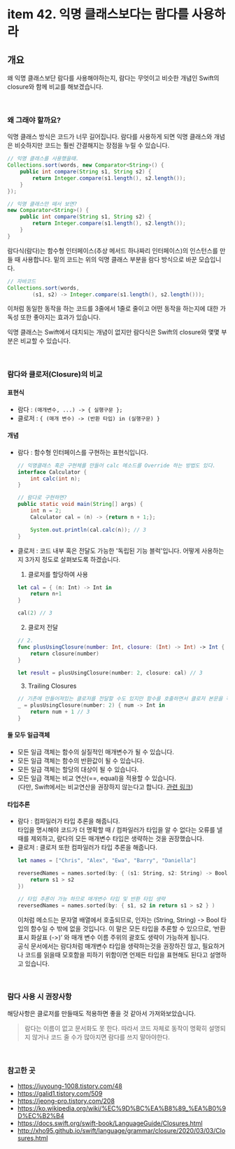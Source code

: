 # item 42. 익명 클래스보다는 람다를 사용하라
## 개요
왜 익명 클래스보단 람다를 사용해야하는지, 람다는 무엇이고 비슷한 개념인 Swift의 closure와 함께 비교를 해보겠습니다.

<br>

### 왜 그래야 할까요?
익명 클래스 방식은 코드가 너무 길어집니다.
람다를 사용하게 되면 익명 클래스와 개념은 비슷하지만 코드는 훨씬 간결해지는 장점을 누릴 수 있습니다.

```java
// 익명 클래스를 사용했을때.
Collections.sort(words, new Comparator<String>() {
    public int compare(String s1, String s2) {
        return Integer.compare(s1.length(), s2.length());
    }
});

// 익명 클래스만 떼서 보면?
new Comparator<String>() {
    public int compare(String s1, String s2) {
        return Integer.compare(s1.length(), s2.length());
    }
}
```

람다식(람다)는 함수형 인터페이스(추상 메서드 하나짜리 인터페이스)의 인스턴스를 만들 때 사용합니다.
밑의 코드는 위의 익명 클래스 부분을 람다 방식으로 바꾼 모습입니다.

```java
// 자바코드
Collections.sort(words,
        (s1, s2) -> Integer.compare(s1.length(), s2.length()));
```

이처럼 동일한 동작을 하는 코드를 3줄에서 1줄로 줄이고 어떤 동작을 하는지에 대한 가독성 또한 좋아지는 효과가 있습니다.

익명 클래스는 Swift에서 대치되는 개념이 없지만 람다식은 Swift의 closure와 몇몇 부분은 비교할 수 있습니다.

<br>

### 람다와 클로저(Closure)의 비교

#### 표현식
- 람다 : `(매개변수, ...) -> { 실행구문 };`
- 클로저 : `{ (매개 변수) -> (반환 타입) in (실행구문) }`

#### 개념
- 람다 : 함수형 인터페이스를 구현하는 표현식입니다.
    ```java
    // 익명클래스 혹은 구현체를 만들어 calc 메소드를 Override 하는 방법도 있다.
    interface Calculator {
        int calc(int n);
    }
    
    // 람다로 구현하면?
    public static void main(String[] args) {
        int n = 2;
        Calculator cal = (n) -> {return n + 1;};

        System.out.println(cal.calc(n)); // 3
    }
    ```
- 클로저 : 코드 내부 혹은 전달도 가능한 '독립된 기능 블럭'입니다. 어떻게 사용하는지 3가지 정도로 살펴보도록 하겠습니다.
    1. 클로저를 할당하여 사용 
    ```swift 
    let cal = { (n: Int) -> Int in
        return n+1
    }
    
    cal(2) // 3
    ```
    
    2. 클로저 전달
    ```swift 
    // 2. 
    func plusUsingClosure(number: Int, closure: (Int) -> Int) -> Int {
        return closure(number)
    }
    
    let result = plusUsingClosure(number: 2, closure: cal) // 3
    ```
    
    3. Trailing Closures
    ```swift 
    // 기존에 만들어져있는 클로저를 전달할 수도 있지만 함수를 호출하면서 클로저 본문을 작성할 수도 있습니다.
    _ = plusUsingClosure(number: 2) { num -> Int in
        return num + 1 // 3
    }
    ```

#### 둘 모두 일급객체
- 모든 일급 객체는 함수의 실질적인 매개변수가 될 수 있습니다.
- 모든 일급 객체는 함수의 반환값이 될 수 있습니다.
- 모든 일급 객체는 할당의 대상이 될 수 있습니다.
- 모든 일급 객체는 비교 연산(==, equal)을 적용할 수 있습니다. <br> (다만, Swift에서는 비교연산을 권장하지 않는다고 합니다. [관련 링크](https://stackoverflow.com/questions/24111984/how-do-you-test-functions-and-closures-for-equality))


#### 타입추론
- 람다 : 컴파일러가 타입 추론을 해줍니다. <br> 타입을 명시해야 코드가 더 명확할 때 / 컴파일러가 타입을 알 수 없다는 오류를 낼때를 제외하고, 람다의 모든 매개변수 타입은 생략하는 것을 권장했습니다.
- 클로저 : 클로저 또한 컴파일러가 타입 추론을 해줍니다.
    ```swift
    let names = ["Chris", "Alex", "Ewa", "Barry", "Daniella"]
    
    reversedNames = names.sorted(by: { (s1: String, s2: String) -> Bool in
        return s1 > s2
    })
    
    // 타입 추론이 가능 하므로 매개변수 타입 및 반환 타입 생략
    reversedNames = names.sorted(by: { s1, s2 in return s1 > s2 } )
    ```
    이처럼 메소드는 문자열 배열에서 호출되므로, 인자는 (String, String) -> Bool 타입의 함수일 수 밖에 없을 것입니다. 이 말은 모든 타입을 추론할 수 있으므로, ‘반환 표시 화살표 (->)’ 와 매개 변수 이름 주위의 괄호도 생략이 가능하게 됩니다. <br>
공식 문서에서는 람다처럼 매개변수 타입을 생략하는것을 권장하진 않고, 필요하거나 코드를 읽을때 모호함을 피하기 위함이면 언제든 타입을 표현해도 된다고 설명하고 있습니다.
    
<br>

### 람다 사용 시 권장사항
해당사항은 클로저를 만들때도 적용하면 좋을 것 같아서 가져와보았습니다.
> 람다는 이름이 없고 문서화도 못 한다. 따라서 코드 자체로 동작이 명확히 설명되지 않거나 코드 줄 수가 많아지면 람다를 쓰지 말아야한다.

<br>

### 참고한 곳
- https://juyoung-1008.tistory.com/48
- https://galid1.tistory.com/509
- https://jeong-pro.tistory.com/208
- https://ko.wikipedia.org/wiki/%EC%9D%BC%EA%B8%89_%EA%B0%9D%EC%B2%B4
- https://docs.swift.org/swift-book/LanguageGuide/Closures.html
- http://xho95.github.io/swift/language/grammar/closure/2020/03/03/Closures.html
